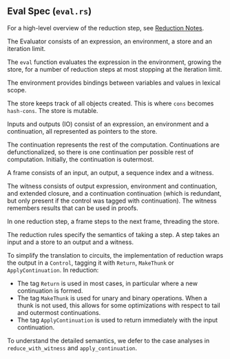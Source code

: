 Eval Spec (`eval.rs`)
---------------------

For a high-level overview of the reduction step, see [Reduction Notes](reduction-notes.md).

The Evaluator consists of an expression, an environment, a store and an iteration limit.

The `eval` function evaluates the expression in the environment, growing the store, for a number of reduction steps at most stopping at the iteration limit.

The environment provides bindings between variables and values in lexical scope.

The store keeps track of all objects created. This is where `cons` becomes `hash-cons`.
The store is mutable.

Inputs and outputs (IO) consist of an expression, an environment and a continuation, all represented as pointers to the store.

The continuation represents the rest of the computation.
Continuations are defunctionalized, so there is one continuation per possible rest of computation.
Initially, the continuation is outermost.

A frame consists of an input, an output, a sequence index and a witness.

The witness consists of output expression, environment and continuation, and extended closure, and a continuation continuation (which is redundant, but only present if the control was tagged with continuation).
The witness remembers results that can be used in proofs.

In one reduction step, a frame steps to the next frame, threading the store.

The reduction rules specify the semantics of taking a step.
A step takes an input and a store to an output and a witness.

To simplify the translation to circuits, the implementation of reduction wraps the output in a `Control`, tagging it with `Return`, `MakeThunk` or `ApplyContinuation`.
In reduction:
- The tag `Return` is used in most cases, in particular where a new continuation is formed.
- The tag `MakeThunk` is used for unary and binary operations. When a thunk is not used, this allows for some optimizations with respect to tail and outermost continuations.
- The tag `ApplyContinuation` is used to return immediately with the input continuation.

To understand the detailed semantics, we defer to the case analyses in `reduce_with_witness` and `apply_continuation`.
